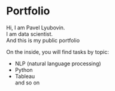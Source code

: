 # Portfolio

Hi, I am Pavel Lyubovin.  
I am data scientist.  
And this is my public portfolio  

On the inside, you will find tasks by topic:   
- NLP (natural language processing)  
- Python  
- Tableau  
and so on  

